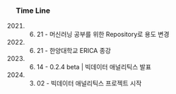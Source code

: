 ### Time Line

2021. 06. 21 - 머신러닝 공부를 위한 Repository로 용도 변경
2021. 06. 21 - 한양대학교 ERICA 종강
2021. 06. 14 - 0.2.4 beta | 빅데이터 애널리틱스 발표
2021. 03. 02 - 빅데이터 애널리틱스 프로젝트 시작
